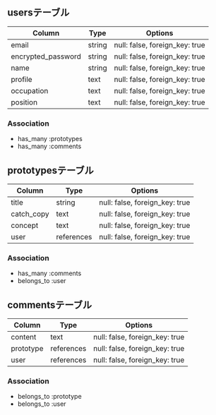 ## usersテーブル

| Column              | Type       | Options                        |
| ------------------- | ---------- | ------------------------------ |
| email               | string     | null: false, foreign_key: true |
| encrypted_password  | string     | null: false, foreign_key: true |
| name                | string     | null: false, foreign_key: true |
| profile             | text       | null: false, foreign_key: true |
| occupation          | text       | null: false, foreign_key: true |
| position            | text       | null: false, foreign_key: true |

### Association
- has_many :prototypes
- has_many :comments

## prototypesテーブル

| Column      | Type       | Options                        |
| ----------- | ---------- | ------------------------------ |
| title       | string     | null: false, foreign_key: true |
| catch_copy  | text       | null: false, foreign_key: true |
| concept     | text       | null: false, foreign_key: true |
| user        | references | null: false, foreign_key: true |

### Association
- has_many   :comments
- belongs_to :user

## commentsテーブル

| Column     | Type       | Options                        |
| ---------- | ---------- | ------------------------------ |
| content    | text       | null: false, foreign_key: true |
| prototype  | references | null: false, foreign_key: true |
| user       | references | null: false, foreign_key: true |

### Association
- belongs_to :prototype
- belongs_to :user